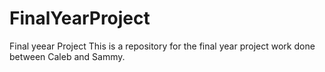 # FinalYearProject
Final yeear Project
This is a repository for the final year project work done between Caleb and Sammy.
